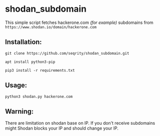 # shodan_subdomain
This simple script fetches hackerone.com _(for example)_ subdomains from `https://www.shodan.io/domain/hackerone.com`

## Installation:

`git clone https://github.com/seqrity/shodan_subdomain.git`

`apt install python3-pip`

`pip3 install -r requirements.txt`

## Usage:

`python3 shodan.py hackerone.com`

## Warning:
There are limitation on shodan base on IP. If you don't receive subdomains might Shodan blocks your IP and should change your IP.
